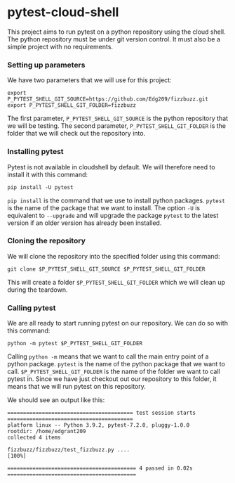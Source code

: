 # pytest-cloud-shell

This project aims to run pytest on a python repository using the cloud shell.
The python repository must be under git version control. It must also be a simple project with no requirements.

### Setting up parameters

We have two parameters that we will use for this project:

```shell
export P_PYTEST_SHELL_GIT_SOURCE=https://github.com/Edg209/fizzbuzz.git
export P_PYTEST_SHELL_GIT_FOLDER=fizzbuzz
```

The first parameter, `P_PYTEST_SHELL_GIT_SOURCE` is the python repository that we will be testing.
The second parameter, `P_PYTEST_SHELL_GIT_FOLDER` is the folder that we will check out the repository into.

### Installing pytest

Pytest is not available in cloudshell by default. We will therefore need to install it with this command:

`pip install -U pytest`

`pip install` is the command that we use to install python packages. `pytest` is the name of the package that we want to install. The option `-U` is equivalent to `--upgrade` and will upgrade the package `pytest` to the latest version if an older version has already been installed.

### Cloning the repository

We will clone the repository into the specified folder using this command:

`git clone $P_PYTEST_SHELL_GIT_SOURCE $P_PYTEST_SHELL_GIT_FOLDER`

This will create a folder `$P_PYTEST_SHELL_GIT_FOLDER` which we will clean up during the teardown.

### Calling pytest

We are all ready to start running pytest on our repository. We can do so with this command:

`python -m pytest $P_PYTEST_SHELL_GIT_FOLDER`

Calling `python -m` means that we want to call the main entry point of a python package. `pytest` is the name of the python package that we want to call. `$P_PYTEST_SHELL_GIT_FOLDER` is the name of the folder we want to call pytest in. Since we have just checkout out our repository to this folder, it means that we will run pytest on this repository.

We should see an output like this:

```commandline
======================================== test session starts ========================================
platform linux -- Python 3.9.2, pytest-7.2.0, pluggy-1.0.0
rootdir: /home/edgrant209
collected 4 items                                                                                   

fizzbuzz/fizzbuzz/test_fizzbuzz.py ....                                                       [100%]

========================================= 4 passed in 0.02s =========================================
```